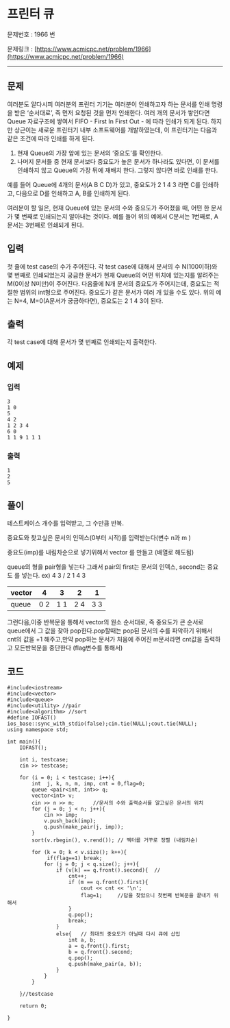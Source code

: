 # 프린터 큐 #

문제번호 : 1966 번

문제링크 : [https://www.acmicpc.net/problem/1966](https://www.acmicpc.net/problem/1966)

----------

## 문제 ##

여러분도 알다시피 여러분의 프린터 기기는 여러분이 인쇄하고자 하는 문서를 인쇄 명령을 받은 ‘순서대로’, 즉 먼저 요청된 것을 먼저 인쇄한다. 여러 개의 문서가 쌓인다면 Queue 자료구조에 쌓여서 FIFO - First In First Out - 에 따라 인쇄가 되게 된다. 하지만 상근이는 새로운 프린터기 내부 소프트웨어를 개발하였는데, 이 프린터기는 다음과 같은 조건에 따라 인쇄를 하게 된다.

1. 현재 Queue의 가장 앞에 있는 문서의 ‘중요도’를 확인한다.
2. 나머지 문서들 중 현재 문서보다 중요도가 높은 문서가 하나라도 있다면, 이 문서를 인쇄하지 않고 Queue의 가장 뒤에 재배치 한다. 그렇지 않다면 바로 인쇄를 한다.

예를 들어 Queue에 4개의 문서(A B C D)가 있고, 중요도가 2 1 4 3 라면 C를 인쇄하고, 다음으로 D를 인쇄하고 A, B를 인쇄하게 된다.

여러분이 할 일은, 현재 Queue에 있는 문서의 수와 중요도가 주어졌을 때, 어떤 한 문서가 몇 번째로 인쇄되는지 알아내는 것이다. 예를 들어 위의 예에서 C문서는 1번째로, A문서는 3번째로 인쇄되게 된다.




## 입력 ##

첫 줄에 test case의 수가 주어진다. 각 test case에 대해서 문서의 수 N(100이하)와 몇 번째로 인쇄되었는지 궁금한 문서가 현재 Queue의 어떤 위치에 있는지를 알려주는 M(0이상 N미만)이 주어진다. 다음줄에 N개 문서의 중요도가 주어지는데, 중요도는 적절한 범위의 int형으로 주어진다. 중요도가 같은 문서가 여러 개 있을 수도 있다. 위의 예는 N=4, M=0(A문서가 궁금하다면), 중요도는 2 1 4 3이 된다.




## 출력 ##

각 test case에 대해 문서가 몇 번째로 인쇄되는지 출력한다.




## 예제 ##
### 입력 ###

	3
	1 0
	5
	4 2
	1 2 3 4
	6 0
	1 1 9 1 1 1

### 출력 ###

	1
	2
	5

## 풀이 ##


테스트케이스 개수를 입력받고, 그 수만큼 반복.

중요도와 찾고싶은 문서의 인덱스(0부터 시작)를 입력받는다(변수 n과 m )

중요도(imp)를 내림차순으로 넣기위해서 vector 를 만들고 (배열로 해도됨)

queue의 형을 pair형을 넣는다 그래서 pair의 first는 문서의 인덱스, second는 중요도 를 넣는다.
ex) 4 3 / 2 1 4 3

| vector | 4    | 3    | 2    | 1    |
| ------ | ---- | ---- | ---- | ---- |
| queue  | 0 2  | 1 1  | 2 4  | 3 3  |

그런다음,이중 반복문을 통해서 vector의 원소 순서대로, 즉 중요도가 큰 순서로 queue에서 그 값을 찾아 pop한다.pop할때는 pop된 문서의 수를 파악하기 위해서 cnt의 값을 +1 해주고,만약 pop하는 문서가 처음에 주어진 m문서라면 cnt값을 출력하고 모든반복문을 중단한다 (flag변수를 통해서)



## 코드 ##


	#include<iostream>
	#include<vector>
	#include<queue>
	#include<utility> //pair
	#include<algorithm> //sort
	#define IOFAST() ios_base::sync_with_stdio(false);cin.tie(NULL);cout.tie(NULL);
	using namespace std;
	
	int main(){
		IOFAST();
	
		int i, testcase;
		cin >> testcase;
		
		for (i = 0; i < testcase; i++){
			int  j, k, n, m, imp, cnt = 0,flag=0;
			queue <pair<int, int>> q;
			vector<int> v;
			cin >> n >> m; 		//문서의 수와 출력순서를 알고싶은 문서의 위치
			for (j = 0; j < n; j++){
				cin >> imp;
				v.push_back(imp);
				q.push(make_pair(j, imp));
			}
			sort(v.rbegin(), v.rend());	// 벡터를 거꾸로 정렬 (내림차순)
			
			for (k = 0; k < v.size(); k++){
	             if(flag==1) break;
				for (j = 0; j < q.size(); j++){
					if (v[k] == q.front().second){	//
						cnt++;
						if (m == q.front().first){
							cout << cnt << '\n';
							flag=1; 	//답을 찾았으니 첫번째 반복문을 끝내기 위해서 
						}
						q.pop();
						break;
					}
					else{	// 최대의 중요도가 아닐때 다시 큐에 삽입
						int a, b;
						a = q.front().first;
						b = q.front().second;
						q.pop();
						q.push(make_pair(a, b));
					}
				}
			}
	
		}//testcase
	
		return 0;
	
	}


​	
​	
